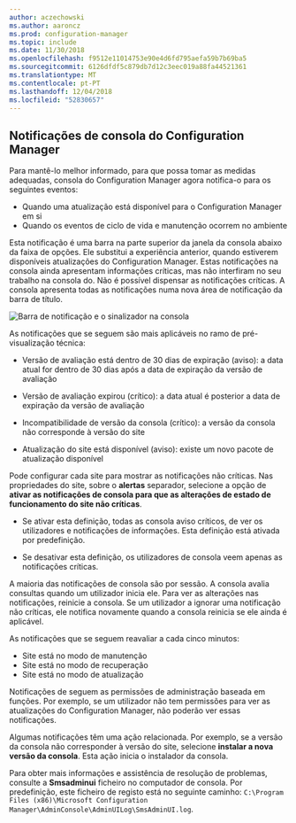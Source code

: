 ```yaml
---
author: aczechowski
ms.author: aaroncz
ms.prod: configuration-manager
ms.topic: include
ms.date: 11/30/2018
ms.openlocfilehash: f9512e11014753e90e4d6fd795aefa59b7b69ba5
ms.sourcegitcommit: 6126dfdf5c879db7d12c3eec019a88fa44521361
ms.translationtype: MT
ms.contentlocale: pt-PT
ms.lasthandoff: 12/04/2018
ms.locfileid: "52830657"
---
```

## <a name="bkmk_notify"></a> Notificações de consola do Configuration Manager
<!--1318035--> Para mantê-lo melhor informado, para que possa tomar as medidas adequadas, consola do Configuration Manager agora notifica-o para os seguintes eventos:
- Quando uma atualização está disponível para o Configuration Manager em si
- Quando os eventos de ciclo de vida e manutenção ocorrem no ambiente

Esta notificação é uma barra na parte superior da janela da consola abaixo da faixa de opções. Ele substitui a experiência anterior, quando estiverem disponíveis atualizações do Configuration Manager. Estas notificações na consola ainda apresentam informações críticas, mas não interfiram no seu trabalho na consola do. Não é possível dispensar as notificações críticas. A consola apresenta todas as notificações numa nova área de notificação da barra de título. 

![Barra de notificação e o sinalizador na consola](../../media/1318035-notify-eval-version-expired.png)

As notificações que se seguem são mais aplicáveis no ramo de pré-visualização técnica:  

- Versão de avaliação está dentro de 30 dias de expiração (aviso): a data atual for dentro de 30 dias após a data de expiração da versão de avaliação  

- Versão de avaliação expirou (crítico): a data atual é posterior a data de expiração da versão de avaliação  

- Incompatibilidade de versão da consola (crítico): a versão da consola não corresponde à versão do site  

- Atualização do site está disponível (aviso): existe um novo pacote de atualização disponível  


Pode configurar cada site para mostrar as notificações não críticas. Nas propriedades do site, sobre o **alertas** separador, selecione a opção de **ativar as notificações de consola para que as alterações de estado de funcionamento do site não críticas**. 

- Se ativar esta definição, todas as consola aviso críticos, de ver os utilizadores e notificações de informações. Esta definição está ativada por predefinição.  

- Se desativar esta definição, os utilizadores de consola veem apenas as notificações críticas.  

A maioria das notificações de consola são por sessão. A consola avalia consultas quando um utilizador inicia ele. Para ver as alterações nas notificações, reinicie a consola. Se um utilizador a ignorar uma notificação não críticas, ele notifica novamente quando a consola reinicia se ele ainda é aplicável. 

As notificações que se seguem reavaliar a cada cinco minutos:
- Site está no modo de manutenção  
- Site está no modo de recuperação  
- Site está no modo de atualização  

Notificações de seguem as permissões de administração baseada em funções. Por exemplo, se um utilizador não tem permissões para ver as atualizações do Configuration Manager, não poderão ver essas notificações.

Algumas notificações têm uma ação relacionada. Por exemplo, se a versão da consola não corresponder à versão do site, selecione **instalar a nova versão da consola**. Esta ação inicia o instalador da consola. 

Para obter mais informações e assistência de resolução de problemas, consulte a **Smsadminui** ficheiro no computador de consola. Por predefinição, este ficheiro de registo está no seguinte caminho: `C:\Program Files (x86)\Microsoft Configuration Manager\AdminConsole\AdminUILog\SmsAdminUI.log`.

